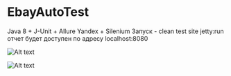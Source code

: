 # EbayAutoTest

Java 8 + J-Unit + Allure Yandex + Silenium
Запуск - clean test site jetty:run отчет будет доступен по адресу localhost:8080


![Alt text](https://pp.userapi.com/c841534/v841534488/62bb2/oUfkFdNZiBw.jpg "Screen1")

![Alt text](https://pp.userapi.com/c841534/v841534488/62bbc/Rq_dDaxY6ig.jpg "Screen2")
